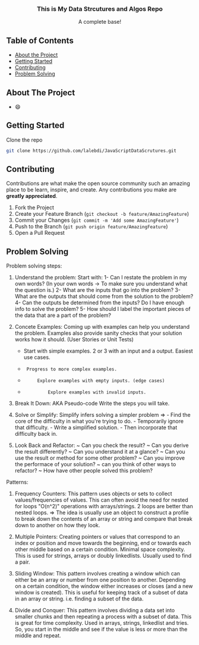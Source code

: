 
<p align="center">
  
    
 

  <h3 align="center">This is My Data Strcutures and Algos Repo</h3>

  <p align="center">
    A complete base!
    <br />
    
  </p>
</p>



<!-- TABLE OF CONTENTS -->
## Table of Contents

* [About the Project](#about-the-project)
* [Getting Started](#getting-started)
* [Contributing](#contributing)
* [Problem Solving](#problem-solving)


<!-- ABOUT THE PROJECT -->
## About The Project




*  :smile:



<!-- GETTING STARTED -->
## Getting Started



Clone the repo
```sh
git clone https://github.com/lalebdi/JavaScriptDataScrutures.git
```

<!-- CONTRIBUTING -->
## Contributing

Contributions are what make the open source community such an amazing place to be learn, inspire, and create. Any contributions you make are **greatly appreciated**.

1. Fork the Project
2. Create your Feature Branch (`git checkout -b feature/AmazingFeature`)
3. Commit your Changes (`git commit -m 'Add some AmazingFeature'`)
4. Push to the Branch (`git push origin feature/AmazingFeature`)
5. Open a Pull Request


<!-- Problem Solving -->
## Problem Solving

Problem solving steps:

1. Understand the problem:
    Start with:
        1- Can I restate the problem in my own words? (In your own words -> To make sure you understand what the question is.)
            2- What are the inputs that go into the problem? 
                3- What are the outputs that should come from the solution to the problem?
                    4- Can the outputs be determined from the inputs? Do I have enough info to solve the problem? 
                        5- How should I label the important pieces of the data that are a part of the problem?

2. Concete Examples:
  Coming up with examples can help you understand the problem. Examples also provide sanity checks that your solution works how it should. (User Stories or Unit Tests)
      * Start with simple examples. 2 or 3 with an input and a output. Easiest use cases. 
      *      Progress to more complex examples.
      *          Explore examples with empty inputs. (edge cases)
      *              Explore examples with invalid inputs. 
  
3. Break It Down:
     AKA Pseudo-code
         Write the steps you will take.

4. Solve or Simplify:
    Simplify infers solving a simpler problem =>
        - Find the core of the difficulty in what you're trying to do.
        -      Temporarily ignore that difficulty.
        -           Write a simplified solution.
        -               Then incorporate that difficulty back in.
5. Look Back and Refactor:
    ~ Can you check the result?
        ~ Can you derive the result differently?
            ~ Can you understand it at a glance?
                ~ Can you use the result or method for some other problem?
                    ~ Can you improve the performace of your solution?
                        ~ can you think of other ways to refactor?
                            ~ How have other people solved this problem?

Patterns:
1. Frequency Counters:
    This pattern uses objects or sets to collect values/frequencies of values. This can often avoid the need for nested for loops "O(n^2)" operations with arrays/strings. 2 loops are better than nested loops. 
        => The idea is usually use an object to construct a profile to break down the contents of an array or string and compare that break down to another on how they look. 

2. Multiple Pointers:
    Creating pointers or values that correspond to an index or position and move towards the beginning, end or  towards each other middle based on a certain condition. Minimal space complexity. 
    This is used for strings, arrays or doubly linkedlists.
    Usually used to find a pair. 

3. Sliding Window:
    This pattern involves creating a window which can either be an array or number from one position to another. Depending on a certain condition, the window either increases or closes (and a new window is created). This is useful for keeping track of a subset of data in an array or string.
    i.e. finding a subset of the data.

4. Divide and Conquer:
    This pattern involves dividing a data set into smaller chunks and then repeating a process with a subset of data. This is great for time complexity. Used in arrays, strings, linkedlist and tries.
    So, you start in the middle and see if the value is less or more than the middle and repeat.
